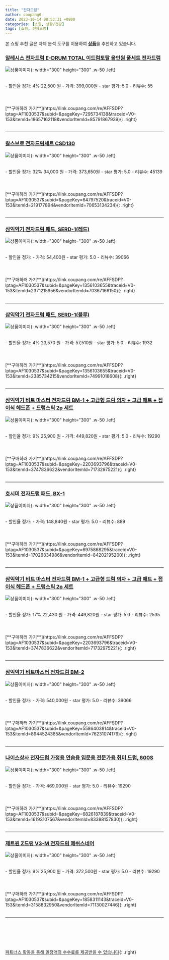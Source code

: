 ```yaml
---
title: "전자드럼"
author: coupang6
date: 2023-10-14 08:53:31 +0800
categories: [쇼핑, 생활/건강]
tags: [쇼핑, 전자드럼]
---
```


본 쇼핑 추천 글은 자체 분석 도구를 이용하여 [**상품**](https://link.coupang.com/a/bao1ui)을 추천하고 있습니다.

### [알레시스 전자드럼 E-DRUM TOTAL 이드럼토탈 올인원 풀세트 전자드럼](https://link.coupang.com/re/AFFSDP?lptag=AF1030537&subid=&pageKey=7295734138&traceid=V0-153&itemId=18657162118&vendorItemId=85791867939)

![상품이미지](https://thumbnail7.coupangcdn.com/thumbnails/remote/230x230ex/image/vendor_inventory/0951/cc446163e2929a3a316c1c20bbf346adc47099a66b1c285055dc165541a7.jpg){: width="300" height="300" .w-50 .left}


<br>
- 할인율 정가: 4%  22,500   원
- 가격: 399,000원
- star 평가: 5.0
- 리뷰수: 55
<br>
<br>
<br>
<br>
[**구매하러 가기**](https://link.coupang.com/re/AFFSDP?lptag=AF1030537&subid=&pageKey=7295734138&traceid=V0-153&itemId=18657162118&vendorItemId=85791867939){: .right}
<br>
<br>

---

### [칼스브로 전자드럼세트 CSD130](https://link.coupang.com/re/AFFSDP?lptag=AF1030537&subid=&pageKey=64797520&traceid=V0-153&itemId=219177894&vendorItemId=70653134234)

![상품이미지](https://thumbnail8.coupangcdn.com/thumbnails/remote/230x230ex/image/retail/images/2020/05/07/8/2/12a0de9f-009e-4f52-8e66-ef9f029f6cb4.jpg){: width="300" height="300" .w-50 .left}


<br>
- 할인율 정가: 32%  34,000   원
- 가격: 373,650원
- star 평가: 5.0
- 리뷰수: 45139
<br>
<br>
<br>
<br>
[**구매하러 가기**](https://link.coupang.com/re/AFFSDP?lptag=AF1030537&subid=&pageKey=64797520&traceid=V0-153&itemId=219177894&vendorItemId=70653134234){: .right}
<br>
<br>

---

### [삼익악기 전자드럼 패드, SERD-1(레드)](https://link.coupang.com/re/AFFSDP?lptag=AF1030537&subid=&pageKey=1356103655&traceid=V0-153&itemId=2371215956&vendorItemId=70367166150)

![상품이미지](https://thumbnail8.coupangcdn.com/thumbnails/remote/230x230ex/image/retail/images/3831038675268806-40c58b22-4091-4cf4-83ca-6e67c7d0c806.jpg){: width="300" height="300" .w-50 .left}


<br>
- 할인율 정가: 
- 가격: 54,400원
- star 평가: 5.0
- 리뷰수: 39066
<br>
<br>
<br>
<br>
[**구매하러 가기**](https://link.coupang.com/re/AFFSDP?lptag=AF1030537&subid=&pageKey=1356103655&traceid=V0-153&itemId=2371215956&vendorItemId=70367166150){: .right}
<br>
<br>

---

### [삼익악기 전자드럼 패드, SERD-1(블루)](https://link.coupang.com/re/AFFSDP?lptag=AF1030537&subid=&pageKey=1356103655&traceid=V0-153&itemId=2385734215&vendorItemId=74991018608)

![상품이미지](https://thumbnail9.coupangcdn.com/thumbnails/remote/230x230ex/image/vendor_inventory/4c13/ec5c01cf2f5c6dffd2b9e16a880aaa2f4d2d5d23bd6205fa8f4f97738ec6.jpg){: width="300" height="300" .w-50 .left}


<br>
- 할인율 정가: 4%  23,570   원
- 가격: 57,510원
- star 평가: 5.0
- 리뷰수: 1932
<br>
<br>
<br>
<br>
[**구매하러 가기**](https://link.coupang.com/re/AFFSDP?lptag=AF1030537&subid=&pageKey=1356103655&traceid=V0-153&itemId=2385734215&vendorItemId=74991018608){: .right}
<br>
<br>

---

### [삼익악기 비트 마스터 전자드럼 BM-1 + 고급형 드럼 의자 + 고급 매트 + 접이식 헤드폰 + 드럼스틱 2p 세트](https://link.coupang.com/re/AFFSDP?lptag=AF1030537&subid=&pageKey=2203693796&traceid=V0-153&itemId=3747836622&vendorItemId=71732975221)

![상품이미지](https://thumbnail10.coupangcdn.com/thumbnails/remote/230x230ex/image/retail/images/249575446238800-3d136c10-b0ad-44e7-a324-1797d63f4d46.jpg){: width="300" height="300" .w-50 .left}


<br>
- 할인율 정가: 9%  25,900   원
- 가격: 449,820원
- star 평가: 5.0
- 리뷰수: 19290
<br>
<br>
<br>
<br>
[**구매하러 가기**](https://link.coupang.com/re/AFFSDP?lptag=AF1030537&subid=&pageKey=2203693796&traceid=V0-153&itemId=3747836622&vendorItemId=71732975221){: .right}
<br>
<br>

---

### [호시미 전자드럼 패드, BX-1](https://link.coupang.com/re/AFFSDP?lptag=AF1030537&subid=&pageKey=6975868295&traceid=V0-153&itemId=17026834986&vendorItemId=84202195200)

![상품이미지](https://thumbnail9.coupangcdn.com/thumbnails/remote/230x230ex/image/vendor_inventory/2383/901870e0d91376b2d6bf477596d0fe4d0be4b9f91464389d4db54c047c38.jpg){: width="300" height="300" .w-50 .left}


<br>
- 할인율 정가: 
- 가격: 148,840원
- star 평가: 5.0
- 리뷰수: 889
<br>
<br>
<br>
<br>
[**구매하러 가기**](https://link.coupang.com/re/AFFSDP?lptag=AF1030537&subid=&pageKey=6975868295&traceid=V0-153&itemId=17026834986&vendorItemId=84202195200){: .right}
<br>
<br>

---

### [삼익악기 비트 마스터 전자드럼 BM-1 + 고급형 드럼 의자 + 고급 매트 + 접이식 헤드폰 + 드럼스틱 2p 세트](https://link.coupang.com/re/AFFSDP?lptag=AF1030537&subid=&pageKey=2203693796&traceid=V0-153&itemId=3747836622&vendorItemId=71732975221)

![상품이미지](https://thumbnail10.coupangcdn.com/thumbnails/remote/230x230ex/image/retail/images/249575446238800-3d136c10-b0ad-44e7-a324-1797d63f4d46.jpg){: width="300" height="300" .w-50 .left}


<br>
- 할인율 정가: 17%  22,430   원
- 가격: 449,820원
- star 평가: 5.0
- 리뷰수: 2535
<br>
<br>
<br>
<br>
[**구매하러 가기**](https://link.coupang.com/re/AFFSDP?lptag=AF1030537&subid=&pageKey=2203693796&traceid=V0-153&itemId=3747836622&vendorItemId=71732975221){: .right}
<br>
<br>

---

### [삼익악기 비트마스터 전자드럼 BM-2](https://link.coupang.com/re/AFFSDP?lptag=AF1030537&subid=&pageKey=5586403814&traceid=V0-153&itemId=8944524385&vendorItemId=76231074179)

![상품이미지](https://thumbnail6.coupangcdn.com/thumbnails/remote/230x230ex/image/retail/images/2021/05/27/15/0/9fb63188-14b1-4b12-8751-1404166f2491.jpg){: width="300" height="300" .w-50 .left}


<br>
- 할인율 정가: 
- 가격: 540,000원
- star 평가: 5.0
- 리뷰수: 39066
<br>
<br>
<br>
<br>
[**구매하러 가기**](https://link.coupang.com/re/AFFSDP?lptag=AF1030537&subid=&pageKey=5586403814&traceid=V0-153&itemId=8944524385&vendorItemId=76231074179){: .right}
<br>
<br>

---

### [나이스상사 전자드럼 가정용 연습용 입문용 전문가용 취미 드럼, 600S](https://link.coupang.com/re/AFFSDP?lptag=AF1030537&subid=&pageKey=6826187839&traceid=V0-153&itemId=16193107567&vendorItemId=83388157830)

![상품이미지](https://thumbnail7.coupangcdn.com/thumbnails/remote/230x230ex/image/vendor_inventory/0829/6d31bcd0ab8b9b6fbe0aa3c110c2358de73323c3fad695d2848ebd7a8563.jpg){: width="300" height="300" .w-50 .left}


<br>
- 할인율 정가: 
- 가격: 469,000원
- star 평가: 5.0
- 리뷰수: 19290
<br>
<br>
<br>
<br>
[**구매하러 가기**](https://link.coupang.com/re/AFFSDP?lptag=AF1030537&subid=&pageKey=6826187839&traceid=V0-153&itemId=16193107567&vendorItemId=83388157830){: .right}
<br>
<br>

---

### [제트원 Z드럼 V3-M 전자드럼 메쉬스네어](https://link.coupang.com/re/AFFSDP?lptag=AF1030537&subid=&pageKey=1858311143&traceid=V0-153&itemId=3158832950&vendorItemId=71130027446)

![상품이미지](https://thumbnail10.coupangcdn.com/thumbnails/remote/230x230ex/image/retail/images/2020/07/20/16/1/6ad148c5-f4b6-434b-97fa-6ed4bb760b2f.jpg){: width="300" height="300" .w-50 .left}


<br>
- 할인율 정가: 9%  25,900   원
- 가격: 372,500원
- star 평가: 5.0
- 리뷰수: 19290
<br>
<br>
<br>
<br>
[**구매하러 가기**](https://link.coupang.com/re/AFFSDP?lptag=AF1030537&subid=&pageKey=1858311143&traceid=V0-153&itemId=3158832950&vendorItemId=71130027446){: .right}
<br>
<br>

---
<br><br><br><br><br> [파트너스 활동을 통해 일정액의 수수료를 제공받을 수 있습니다](https://link.coupang.com/a/bao1ui){: .right}